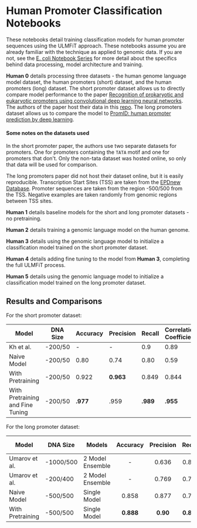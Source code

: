 # Human Promoter Classification Notebooks

These notebooks detail training classification models for human promoter sequences using the ULMFiT approach. These notebooks assume you 
are already familiar with the technique as applied to genomic data. If you are not, see the [E. coli Notebook Series](https://github.com/kheyer/Genomic-ULMFiT/tree/master/Bacteria/E.%20Coli) 
for more detail about the specifics behind data processing, model architecture and training.

__Human 0__ details processing three datasets - the human genome language model dataset, the human promoters (short) dataset, and the 
human promoters (long) dataset. The short promoter dataset allows us to directly compare model performance to the paper 
[Recognition of prokaryotic and eukaryotic promoters using convolutional deep learning neural networks](https://journals.plos.org/plosone/article?id=10.1371/journal.pone.0171410). 
The authors of the paper host their data in this [repo](https://github.com/solovictor/CNNPromoterData). The long promoters dataset allows 
us to compare the model to [PromID: human promoter prediction by deep learning](https://arxiv.org/pdf/1810.01414.pdf).

#### Some notes on the datasets used
In the short promoter paper, the authors use two separate datasets for promoters. One for promoters containing the `TATA` motif and one 
for promoters that don't. Only the non-tata dataset was hosted online, so only that data will be used for comparison.

The long promoters paper did not host their dataset online, but it is easily reproducible. Transcription Start Sites (TSS) are taken from 
the [EPDnew Database](ftp://ccg.vital-it.ch/epdnew/human/006/). Promoter sequences are taken from the region -500/500 from the TSS. Negative 
examples are taken randomly from genomic regions between TSS sites.

__Human 1__ details baseline models for the short and long promoter datasets - no pretraining.

__Human 2__ details training a genomic language model on the human genome.

__Human 3__ details using the genomic language model to initialize a classification model trained on the short promoter dataset.

__Human 4__ details adding fine tuning to the model from __Human 3__, completing the full ULMFiT process.

__Human 5__ details using the genomic language model to initialize a classification model trained on the long promoter dataset.

## Results and Comparisons

For the short promoter dataset:

| Model                            	| DNA Size 	| Accuracy 	| Precision 	| Recall 	| Correlation Coefficient 	| Specificity 	|
|----------------------------------	|----------	|----------	|-----------	|--------	|-------------------------	|-------------	|
| Kh et al.                        	| -200/50  	| -        	| -         	| 0.9    	| 0.89                    	| __0.98__        	|
| Naive Model                      	| -200/50  	| 0.80     	| 0.74      	| 0.80   	| 0.59                    	| 0.80        	|
| With Pretraining                 	| -200/50  	| 0.922    	| __0.963__     	| 0.849  	| 0.844                   	| 0.976       	|
| With Pretraining and Fine Tuning 	| -200/50  	| __.977__     	| .959      	| __.989__   	| __.955__                    	| .969        	|

For the long promoter dataset:

| Model            	| DNA Size  	| Models           	| Accuracy 	| Precision 	| Recall 	| Correlation Coefficient 	|
|------------------	|-----------	|------------------	|:--------:	|:---------:	|:------:	|:-----------------------:	|
| Umarov et al.    	| -1000/500 	| 2 Model Ensemble 	|     -    	|   0.636   	|  0.802 	|          0.714          	|
| Umarov et al.    	|  -200/400 	| 2 Model Ensemble 	|     -    	|   0.769   	|  0.755 	|          0.762          	|
| Naive Model      	|  -500/500 	| Single Model     	|   0.858  	|   0.877   	|  0.772 	|          0.708          	|
| With Pretraining 	|  -500/500 	| Single Model     	|   __0.888__  	|    __0.90__   	|  __0.824__ 	|          __0.770__          	|




